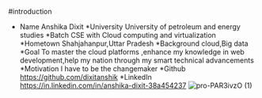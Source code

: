 #introduction
* Name        Anshika Dixit
*University   University of petroleum and energy studies
*Batch        CSE with Cloud computing and virtualization
*Hometown     Shahjahanpur,Uttar Pradesh
*Background   cloud,Big data
*Goal         To master the cloud platforms ,enhance my knowledge in web development,help my nation through my smart technical advancements
*Motivation    I have to be the changemaker
*Github        https://github.com/dixitanshik
*LinkedIn       https://in.linkedin.com/in/anshika-dixit-38a454237
![pro-PAR3ivzO (1)](https://github.com/StatusNeo/devops-2024/assets/107110594/3d175b17-94a1-43c2-ae63-b5e079622ddd)
